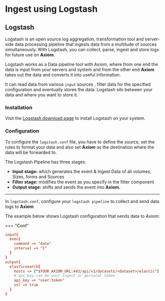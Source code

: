 <div class="axi-header">
  <h1>Ingest using Logstash</h1>
</div>

## Logstash

Logstash is an open source log aggregation, transformation tool and server-side data processing pipeline that ingests data from a multitude of sources simultaneously. With Logstash, you can collect, parse, ingest and store logs for future use on **Axiom**.

Logstash works as a Data pipeline tool with Axiom, where from one end the data is input from your servers and system and from the other end **Axiom** takes out the data and converts it into useful information.

It can read data from various `input` sources , filter data for the specified configuration and eventually stores the data.
Logstash sits between your data and where you want to store it.

### Installation 

Visit the [Logstash download page](https://www.elastic.co/downloads/logstash) to install Logstash on your system.

### Configuration

To configure the `logstash.conf` file, you have to define the source, set the rules to format your data and also set **Axiom** as the destination where the data will be forwarded to. 

The Logstash Pipeline has three stages:

- **Input stage:** which generates the event & Ingest Data of all volumes, Sizes, forms and Sources
- **Filter stage:** modifies the event as you specify in the filter component 
- **Output stage:** shifts and sends the event into **Axiom.** 

---

In `logstash.conf`, configure your `logstash pipeline` to collect and send data logs to **Axiom**

The example below shows Logstash configuration that sends data to Axiom:

=== "Conf"

```conf
input{
  exec{
    command => "date"
    interval => "1"
  }
}
output{
  elasticsearch{
    hosts => ["$YOUR_AXIOM_URL:443/api/v1/datasets/<dataset>/elastic"]
    # api_key can be your ingest or personal token
    api_key => "user:token"
    ssl => true
  }
}
```




